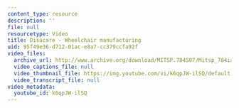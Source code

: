 ```yaml
---
content_type: resource
description: ''
file: null
resourcetype: Video
title: Disacare - Wheelchair manufacturing
uid: 95f49e36-d712-01ac-e8a7-cc379ccfa92f
video_files:
  archive_url: http://www.archive.org/download/MITSP.784S07/Mitsp_784iap07_disacare_300k.mp4
  video_captions_file: null
  video_thumbnail_file: https://img.youtube.com/vi/k6qpJW-ilSQ/default.jpg
  video_transcript_file: null
video_metadata:
  youtube_id: k6qpJW-ilSQ
---
```

